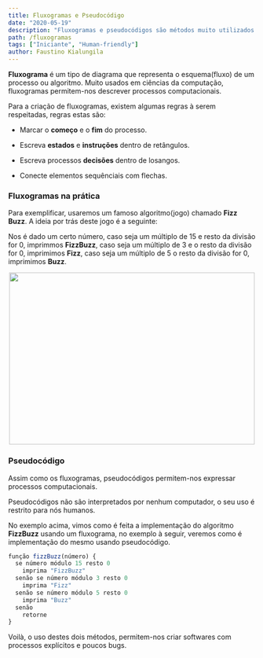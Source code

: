 ```yaml
---
title: Fluxogramas e Pseudocódigo
date: "2020-05-19"
description: "Fluxogramas e pseudocódigos são métodos muito utilizados no processo de concepção de Softwares ou algoritmos, pois permitem-nos ter uma visão do fluxo ou funcionamento da mesma."
path: /fluxogramas
tags: ["Iniciante", "Human-friendly"]
author: Faustino Kialungila
---
```


<b>Fluxograma</b> é um tipo de diagrama que representa o esquema(fluxo) de um processo ou algoritmo. Muito usados em ciências da computação, fluxogramas permitem-nos descrever processos computacionais.

Para a criação de fluxogramas, existem algumas regras à serem respeitadas, regras estas são:

- Marcar o <b>começo</b> e o <b>fim</b> do processo.

- Escreva <b>estados</b> e <b>instruções</b> dentro de retângulos.

- Escreva processos <b>decisões</b> dentro de losangos.

- Conecte elementos sequênciais com flechas.

### Fluxogramas na prática

Para exemplificar, usaremos um famoso algoritmo(jogo) chamado <b>Fizz Buzz</b>. A ideia por trás deste jogo é a seguinte:

Nos é dado um certo número, caso seja um múltiplo de 15 e resto da divisão for 0, imprimmos <b>FizzBuzz</b>, caso seja um múltiplo de 3 e o resto da divisão for 0, imprimimos <b>Fizz</b>, caso seja um múltiplo de 5 o resto da divisão for 0, imprimimos <b>Buzz</b>.

<div align="center">
    <img 
        src="https://fimbacode.s3-us-west-2.amazonaws.com/fluxograma-fizzbuzz.png" 
        width="500" 
        height="350" 
    />
</div>

### Pseudocódigo

Assim como os fluxogramas, pseudocódigos permitem-nos expressar processos computacionais.

Pseudocódigos não são interpretados por nenhum computador, o seu uso é restrito para nós humanos.

No exemplo acima, vimos como é feita a implementação do algoritmo <b>FizzBuzz</b> usando um fluxograma, no exemplo à seguir, veremos como é implementação do mesmo usando pseudocódigo.

```javascript
função fizzBuzz(número) {
  se número módulo 15 resto 0
  	imprima "FizzBuzz"
  senão se número módulo 3 resto 0
  	imprima "Fizz"
  senão se número módulo 5 resto 0
  	imprima "Buzz"
  senão
  	retorne
}
```

Voilà, o uso destes dois métodos, permitem-nos criar softwares com processos explícitos e poucos bugs.
